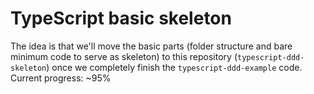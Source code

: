 # TypeScript basic skeleton

The idea is that we'll move the basic parts (folder structure and bare minimum code to serve as skeleton) to this repository (`typescript-ddd-skeleton`) once we completely finish the `typescript-ddd-example` code. Current progress: ~95%
